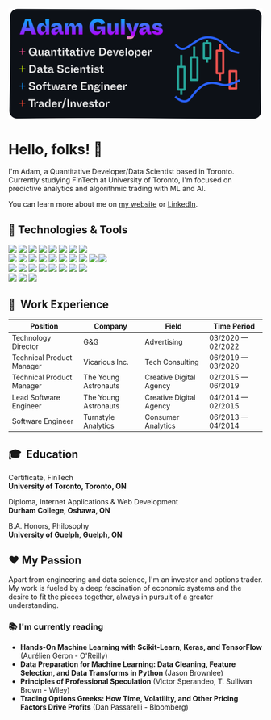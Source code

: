 ![](images/github-card@2x.png)

# Hello, folks! :wave:

I'm Adam, a Quantitative Developer/Data Scientist based in Toronto. Currently studying FinTech at University of Toronto, I'm focused on predictive analytics and algorithmic trading with ML and AI.

You can learn more about me on [my website](https://adamgulyas.com) or [LinkedIn](https://linkedin.com/in/adamgulyas).

## :toolbox: Technologies & Tools

<!-- ![](https://img.shields.io/badge/-MacOS-black?style=flat-square&logo=apple) -->
![](https://img.shields.io/badge/OS-MacOS-black?style=flat&logo=apple&logoColor=white&color=039D5D)
![](https://img.shields.io/badge/OS-Linux-informational?style=flat&logo=linux&logoColor=white&color=039D5D)
![](https://img.shields.io/badge/Shell-Zsh-informational?style=flat&logo=gnu-bash&logoColor=white&color=039D5D)
![](https://img.shields.io/badge/Prompt-iTerm2-informational?style=flat&logo=iterm2&logoColor=white&color=039D5D)
![](https://img.shields.io/badge/Editor-VSCode-informational?style=flat&logo=visualstudiocode&logoColor=white&color=039D5D)
![](https://img.shields.io/badge/Git-informational?style=flat&logo=git&logoColor=white&color=039D5D)
![](https://img.shields.io/badge/npm-informational?style=flat&logo=npm&logoColor=white&color=039D5D)
![](https://img.shields.io/badge/Docker-informational?style=flat&logo=docker&logoColor=white&color=039D5D)\
![](https://img.shields.io/badge/Lang-Python-informational?style=flat&logo=python&logoColor=white&color=blueviolet)
![](https://img.shields.io/badge/DB-PostgreSQL-informational?style=flat&logo=postgresql&logoColor=white&color=blueviolet)
![](https://img.shields.io/badge/NumPy-informational?style=flat&logo=numpy&logoColor=white&color=blueviolet)
![](https://img.shields.io/badge/Pandas-informational?style=flat&logo=pandas&logoColor=white&color=blueviolet)
![](https://img.shields.io/badge/Plotly-informational?style=flat&logo=plotly&logoColor=white&color=blueviolet)
![](https://img.shields.io/badge/SciPy-informational?style=flat&logo=scipy&logoColor=white&color=blueviolet)
![](https://img.shields.io/badge/Scikit_Learn-informational?style=flat&logo=scikitlearn&logoColor=white&color=blueviolet)
![](https://img.shields.io/badge/Keras-informational?style=flat&logo=keras&logoColor=white&color=blueviolet)
![](https://img.shields.io/badge/Tensorflow-informational?style=flat&logo=tensorflow&logoColor=white&color=blueviolet)
![](https://img.shields.io/badge/Watson-informational?style=flat&logo=ibmwatson&logoColor=white&color=blueviolet)\
![](https://img.shields.io/badge/Lang-JavaScript-informational?style=flat&logo=javascript&logoColor=white&color=FC4E8E)
![](https://img.shields.io/badge/Lang-TypeScript-informational?style=flat&logo=typescript&logoColor=white&color=FC4E8E)
![](https://img.shields.io/badge/Lang-PHP-informational?style=flat&logo=php&logoColor=white&color=FC4E8E)
![](https://img.shields.io/badge/NodeJS-informational?style=flat&logo=nodedotjs&logoColor=white&color=FC4E8E)
![](https://img.shields.io/badge/Express-informational?style=flat&logo=express&logoColor=white&color=FC4E8E)
![](https://img.shields.io/badge/Django-informational?style=flat&logo=django&logoColor=white&color=FC4E8E)
![](https://img.shields.io/badge/MongoDB-informational?style=flat&logo=mongodb&logoColor=white&color=FC4E8E)
![](https://img.shields.io/badge/SASS-informational?style=flat&logo=sass&logoColor=white&color=FC4E8E)\
![](https://img.shields.io/badge/Cloud-AWS-informational?style=flat&logo=amazon&logoColor=white&color=118AED)
![](https://img.shields.io/badge/Cloud-Digital_Ocean-informational?style=flat&logo=digitalocean&logoColor=white&color=118AED)
![](https://img.shields.io/badge/DNS-cPanel-informational?style=flat&logo=cpanel&logoColor=white&color=118AED)

## :necktie: &nbsp;Work Experience
| Position                    | Company               | Field                           | Time Period          |
| --------------------------- | --------------------- | ------------------------------- | -------------------- |
| Technology Director         | G&G                   | Advertising                     | 03/2020 — 02/2022    |
| Technical Product Manager   | Vicarious Inc.        | Tech Consulting                 | 06/2019 — 03/2020    |
| Technical Product Manager   | The Young Astronauts  | Creative Digital Agency         | 02/2015 — 06/2019    |
| Lead Software Engineer      | The Young Astronauts  | Creative Digital Agency         | 04/2014 — 02/2015    |
| Software Engineer           | Turnstyle Analytics   | Consumer Analytics              | 06/2013 — 04/2014    |

## :mortar_board: &nbsp;Education

Certificate, FinTech\
**University of Toronto, Toronto, ON**

Diploma, Internet Applications & Web Development\
**Durham College, Oshawa, ON**

B.A. Honors, Philosophy\
**University of Guelph, Guelph, ON**

## :heart: My Passion

Apart from engineering and data science, I'm an investor and options trader. My work is fueled by a deep fascination of economic systems and the desire to fit the pieces together, always in pursuit of a greater understanding.

### :books: I'm currently reading

- **Hands-On Machine Learning with Scikit-Learn, Keras, and TensorFlow** (Aurélien Géron - O'Reilly)
- **Data Preparation for Machine Learning: Data Cleaning, Feature Selection, and Data Transforms in Python** (Jason Brownlee)
- **Principles of Professional Speculation** (Victor Sperandeo, T. Sullivan Brown - Wiley)
- **Trading Options Greeks: How Time, Volatility, and Other Pricing Factors Drive Profits** (Dan Passarelli - Bloomberg)
